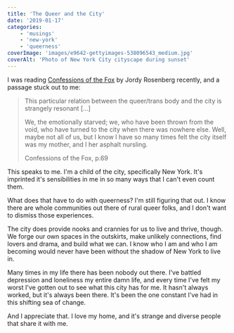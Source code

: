 ```yaml
---
title: 'The Queer and the City'
date: '2019-01-17'
categories:
    - 'musings'
    - 'new-york'
    - 'queerness'
coverImage: 'images/e9642-gettyimages-538096543_medium.jpg'
coverAlt: 'Photo of New York City cityscape during sunset'
---
```


I was reading [Confessions of the Fox](https://www.penguinrandomhouse.com/books/556691/confessions-of-the-fox-by-jordy-rosenberg/9780399592287/) by Jordy Rosenberg recently, and a passage stuck out to me:

> This particular relation between the queer/trans body and the city is strangely resonant \[...\]
>
> We, the emotionally starved; we, who have been thrown from the void, who have turned to the city when there was nowhere else. Well, maybe not all of us, but I know I have so many times felt the city itself was my mother, and I her asphalt nursling.
>
> Confessions of the Fox, p.69

This speaks to me. I'm a child of the city, specifically New York. It's imprinted it's sensibilities in me in so many ways that I can't even count them.

What does that have to do with queerness? I'm still figuring that out. I know there are whole communities out there of rural queer folks, and I don't want to dismiss those experiences.

The city does provide nooks and crannies for us to live and thrive, though. We forge our own spaces in the outskirts, make unlikely connections, find lovers and drama, and build what we can. I know who I am and who I am becoming would never have been without the shadow of New York to live in.

Many times in my life there has been nobody out there. I've battled depression and loneliness my entire damn life, and every time I've felt my worst I've gotten out to see what this city has for me. It hasn't always worked, but it's always been there. It's been the one constant I've had in this shifting sea of change.

And I appreciate that. I love my home, and it's strange and diverse people that share it with me.

